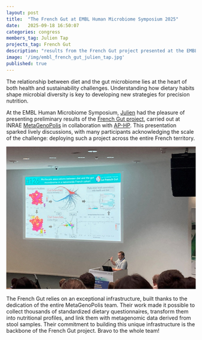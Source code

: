 ```yaml
---
layout: post
title:  "The French Gut at EMBL Human Microbiome Symposium 2025"
date:   2025-09-18 16:50:07
categories: congress
members_tag: Julien Tap
projects_tag: French Gut
description: "results from the French Gut project presented at the EMBL Human Microbiome Symposium"
image: '/img/embl_french_gut_julien_tap.jpg'
published: true
---
```


The relationship between diet and the gut microbiome lies at the heart of both health and sustainability challenges. Understanding how dietary habits shape microbial diversity is key to developing new strategies for precision nutrition.

At the EMBL Human Microbiome Symposium, [Julien](/team/julien-tap/) had the pleasure of presenting preliminary results of the [French Gut project](/projects/french-gut/), carried out at INRAE [MetaGenoPolis](https://mgps.eu/) in collaboration with [AP-HP](https://www.aphp.fr/). This presentation sparked lively discussions, with many participants acknowledging the scale of the challenge: deploying such a project across the entire French territory.

![](/img/embl_french_gut_julien_tap.jpg)

The French Gut relies on an exceptional infrastructure, built thanks to the dedication of the entire MetaGenoPolis team. Their work made it possible to collect thousands of standardized dietary questionnaires, transform them into nutritional profiles, and link them with metagenomic data derived from stool samples. Their commitment to building this unique infrastructure is the backbone of the French Gut project. Bravo to the whole team!

